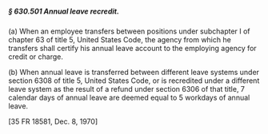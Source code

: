 ##### § 630.501 Annual leave recredit. #####

(a) When an employee transfers between positions under subchapter I of chapter 63 of title 5, United States Code, the agency from which he transfers shall certify his annual leave account to the employing agency for credit or charge.

(b) When annual leave is transferred between different leave systems under section 6308 of title 5, United States Code, or is recredited under a different leave system as the result of a refund under section 6306 of that title, 7 calendar days of annual leave are deemed equal to 5 workdays of annual leave.

[35 FR 18581, Dec. 8, 1970]